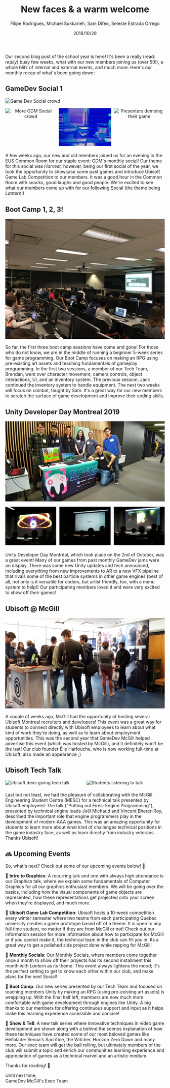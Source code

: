 ﻿---
title: "New faces & a warm welcome"
cover: "./cover.png"
category: "events"
author: "Filipe Rodrigues, Michael Sukkarieh, Sam Difeo, Seleste Estrada Orrego"
date: "2019/10/29"
slug: "New faces, new tech & a warm welcome-2019"
tags:
  - events
  - fall 2019
  - 2019-2020
---


Our second blog post of the school year is here! It's been a really (read: *really*) busy few weeks, what with our new members joining us (over 50!), a whole blitz of internal and external events, and much more. Here's our monthly recap of what's been going down:

## GameDev Social 1

![Game Dev Social crowd](./P_20191009_185415-7844bfba-68e6-4f57-9603-2272be8952ab.png)


<p align="center">
    <img align="center" style="float: left; width: 32%; margin-right: 1.5%; margin-bottom: 0.5em;" src="https://i.imgur.com/zWTidyL.png" alt="More GDM Social crowd"/>
    <img align="right" style="float: left; width: 33%; margin-right: 1.5%; margin-bottom: 0.5em;" src="scott.gif"/ alt="Scott's game"/>
    <img align="center" style="float: left; width: 32%; margin-right: 0%; margin-bottom: 0.5em;" src="https://i.imgur.com/CQJHwD5.png" alt="Presenters demoing their game"/>
</p>
<br clear="all" />

A few weeks ago, our new and old members joined us for an evening in the EUS Common Room for our staple event: GDM's monthly social! Our theme for this social was *Harvest;* however, being our first social of the year, we took the opportunity to showcase some past games and introduce Ubisoft Game Lab Competition to our members. It was a good hour in the Common Room with snacks, good laughs and good people. We're excited to see what our members come up with for our following Social (the theme being *Lantern*!)
 
## Boot Camp 1, 2, 3!

![GDM boot camp](./IMG_8988-8548b5f5-bd36-4159-b3fd-ecb9c00ade34.png)

So far, the first three boot camp sessions have come and gone! For those who do not know, we are in the middle of running a beginner 5-week series for game programming. Our Boot Camp focuses on making an RPG using pre-existing art assets and teaching fundamentals of gameplay programming. In the first two sessions, a member of our Tech Team, Brendan, went over character movement, camera controls, object interactions, UI, and an inventory system. The previous session, Jack continued the inventory system to handle equipment. The next two weeks will focus on combat, taught by Sam. It's a great way for our new members to scratch the surface of game development and improve their coding skills.

## Unity Developer Day Montreal 2019

![Unity Developer Day](./P_20191012_154100_vHDR_On-eb3abb3e-68a6-4060-985f-1ee2011609c8.png)
<p align="center">
    <img align="center" style="float: left; width: 32%; margin-right: 2%; margin-bottom: 0.5em;" src="vfx.gif" alt="Animation of VFX demo"/>
    <img align="center" style="float: left; width: 32%; margin-right: 2%; margin-bottom: 0.5em;" src="unity.gif" alt="Animation of Unity logo"/>
    <img align="right" style="float: left; width: 32%; margin-right: 0%; margin-bottom: 0.5em;" src="vfxmask.gif" alt="Animation of mask demo"/>
</p>
<br clear="all" />

Unity Developer Day Montréal, which took place on the 2nd of October, was a great event! Many of our games from past monthly GameDev jams were on display. There was some new Unity updates and tech announced, including everything from new improvements to AR to a new VFX pipeline that rivals some of the best particle systems in other game engines (best of all, not only is it versatile for coders, but artist friendly, too, with a menu system to help!) Our participating members loved it and were very excited to show off their games!

## Ubisoft @ McGill

![Ubisoft Day at Trottier](./UbisoftDay2019-3daa1fd5-b0f6-4f15-a68e-597dd1a81ef2.png)

A couple of weeks ago, McGill had the opportunity of hosting several Ubisoft Montreal recruiters and developers! This event was a great way for students to connect directly with Ubisoft employees to learn about what kind of work they're doing, as well as to learn about employment opportunities. This was the second year that GameDev McGill helped advertise this event (which was hosted by McGill), and it definitely won't be the last! Our club founder Élie Harfouche, who is now working full-time at Ubisoft, also made an appearance ;)

## Ubisoft Tech Talk

<div style="flex">
    <img align="left" style="float: left; width: 49%; margin-right: 2%; margin-bottom: 0.5em;" src="https://i.imgur.com/q68zVHt.png/" alt="Ubisoft devs giving tech talk">
    <img align="right" style="float: left; width: 49%; margin-right: 0%; margin-bottom: 0.5em;" src="https://i.imgur.com/ii5ZeTE.png" alt="Students listening to talk"/>
</div>
<br clear="all" />


Last but not least, we had the pleasure of collaborating with the McGill Engineering Student Centre (MESC) for a technical talk presented by Ubisoft employees! The talk ("Putting out Fires: Engine Programming"), presented by technical engine leads Joël Michaud and Vincent Bherer-Roy, described the important role that engine programmers play in the development of modern AAA games. This was an amazing opportunity for students to learn more about what kind of challenges technical positions in the game industry face, as well as learn directly from industry veterans. Thanks Ubisoft! 

## 🔜 Upcoming Events

So, what's next? Check out some of our upcoming events below! 🤩

🔸  **Intro to Graphics**: A recurring talk and one with always high attendance is our Graphics talk, where we explain some fundamentals of Computer Graphics for all our graphics enthusiast members. We will be going over the basics, including how the visual components of game objects are represented, how these representations get projected onto your screen when they're displayed, and much more. 

🔸  **Ubisoft Game Lab Competition**: Ubisoft hosts a 10-week competition every winter semester where two teams from each participating Quebec university creates a game prototype based off of a theme. It is open to any full time student, no matter if they are from McGill or not! Check out our information session for more information about how to participate for McGill or if you cannot make it, the technical team in the club can fill you in. Its a great way to get a polished side project done while repping for McGill!

🔸  **Monthly Socials**: Our Monthly Socials, where members come together once a month to show off their projects has its second installment this month with *Lantern* as its theme. This event always lightens the mood; it's the perfect setting to get to know each other within our club, and make plans for the next Social!

🔸  **Boot Camp**: Our new series presented by our Tech Team and focused on teaching members Unity by making an RPG (using pre-existing art assets) is wrapping up. With the final half left, members are now much more comfortable with game development through engines like Unity. A big thanks to our members for offering continuous support and input as it helps make this learning experience accessible and concise!

🔸  **Show & Tell**: A new talk series where innovative techniques in video game development are shown along with a behind the scenes explanation of how these techniques have created some of our most beloved games like Hellblade: Senua's Sacrifice, the Witcher, Horizon Zero Dawn and many more. Our exec team will get the ball rolling, but ultimately members of the club will submit a topic and enrich our communities learning experience and appreciation of games as a technical marvel and an artistic medium.

Thanks for reading! 💛

Until next time,<br clear="all" />
GameDev McGill's Exec Team
